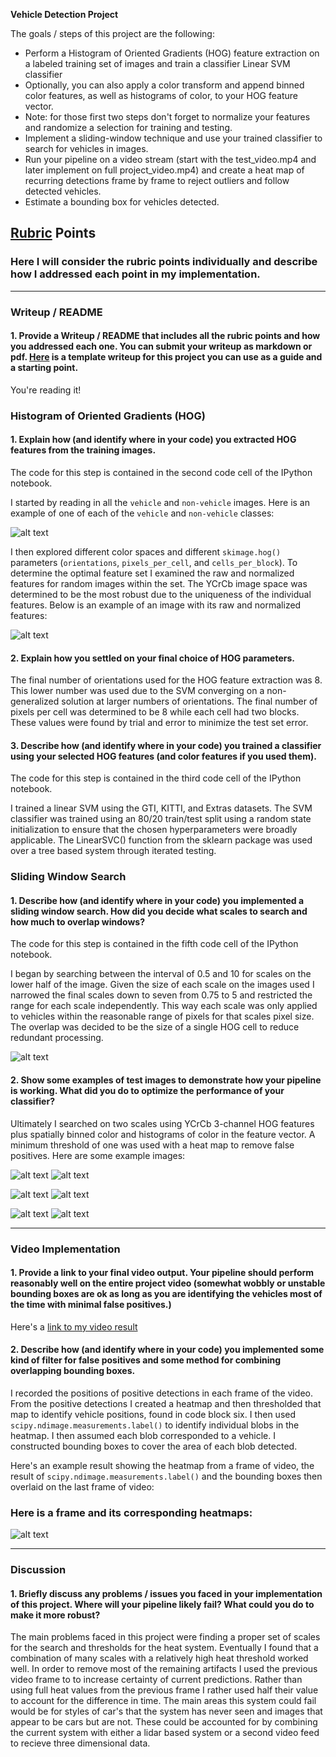 **Vehicle Detection Project**

The goals / steps of this project are the following:

* Perform a Histogram of Oriented Gradients (HOG) feature extraction on a labeled training set of images and train a classifier Linear SVM classifier
* Optionally, you can also apply a color transform and append binned color features, as well as histograms of color, to your HOG feature vector. 
* Note: for those first two steps don't forget to normalize your features and randomize a selection for training and testing.
* Implement a sliding-window technique and use your trained classifier to search for vehicles in images.
* Run your pipeline on a video stream (start with the test_video.mp4 and later implement on full project_video.mp4) and create a heat map of recurring detections frame by frame to reject outliers and follow detected vehicles.
* Estimate a bounding box for vehicles detected.

[//]: # (Image References)
[image1]: ./examples/car_not_car.png
[image2]: ./output_images/hog_features.png
[image3]: ./output_images/test_image_boxes.png
[image4]: ./output_images/test_image_1.png
[image42]: ./output_images/test_image_2.png
[image43]: ./output_images/test_image_3.png
[image44]: ./output_images/test_image_4.png
[image45]: ./output_images/test_image_5.png
[image46]: ./output_images/test_image_6.png
[image5]: ./output_images/heat_map_image.png
[image6]: ./examples/labels_map.png
[image7]: ./examples/output_bboxes.png
[video1]: ./project_video.mp4

## [Rubric](https://review.udacity.com/#!/rubrics/513/view) Points
### Here I will consider the rubric points individually and describe how I addressed each point in my implementation.  

---
### Writeup / README

#### 1. Provide a Writeup / README that includes all the rubric points and how you addressed each one.  You can submit your writeup as markdown or pdf.  [Here](https://github.com/udacity/CarND-Vehicle-Detection/blob/master/writeup_template.md) is a template writeup for this project you can use as a guide and a starting point.  

You're reading it!

### Histogram of Oriented Gradients (HOG)

#### 1. Explain how (and identify where in your code) you extracted HOG features from the training images.

The code for this step is contained in the second code cell of the IPython notebook.  

I started by reading in all the `vehicle` and `non-vehicle` images.  Here is an example of one of each of the `vehicle` and `non-vehicle` classes:

![alt text][image1]

I then explored different color spaces and different `skimage.hog()` parameters (`orientations`, `pixels_per_cell`, and `cells_per_block`).  To determine the optimal feature set I examined the raw and normalized features for random images within the set. The YCrCb image space was determined to be the most robust due to the uniqueness of the individual features. Below is an example of an image with its raw and normalized features:

![alt text][image2]



#### 2. Explain how you settled on your final choice of HOG parameters.

The final number of orientations used for the HOG feature extraction was 8. This lower number was used due to the SVM converging on a non-generalized solution at larger numbers of orientations. The final number of pixels per cell was determined to be 8 while each cell had two blocks. These values were found by trial and error to minimize the test set error.

#### 3. Describe how (and identify where in your code) you trained a classifier using your selected HOG features (and color features if you used them).

The code for this step is contained in the third code cell of the IPython notebook.

I trained a linear SVM using the GTI, KITTI, and Extras datasets. The SVM classifier was trained using an 80/20 train/test split using a random state initialization to ensure that the chosen hyperparameters were broadly applicable. The LinearSVC() function from the sklearn package was used over a tree based system through iterated testing.

### Sliding Window Search

#### 1. Describe how (and identify where in your code) you implemented a sliding window search.  How did you decide what scales to search and how much to overlap windows?

The code for this step is contained in the fifth code cell of the IPython notebook.

I began by searching between the interval of 0.5 and 10 for scales on the lower half of the image. Given the size of each scale on the images used I narrowed the final scales down to seven from 0.75 to 5 and restricted the range for each scale independently. This way each scale was only applied to vehicles within the reasonable range of pixels for that scales pixel size. The overlap was decided to be the size of a single HOG cell to reduce redundant processing.

![alt text][image3]

#### 2. Show some examples of test images to demonstrate how your pipeline is working.  What did you do to optimize the performance of your classifier?

Ultimately I searched on two scales using YCrCb 3-channel HOG features plus spatially binned color and histograms of color in the feature vector. A minimum threshold of one was used with a heat map to remove false positives. Here are some example images:

![alt text][image4]
![alt text][image42]

![alt text][image43]
![alt text][image44]

![alt text][image45]
![alt text][image46]


---

### Video Implementation

#### 1. Provide a link to your final video output.  Your pipeline should perform reasonably well on the entire project video (somewhat wobbly or unstable bounding boxes are ok as long as you are identifying the vehicles most of the time with minimal false positives.)
Here's a [link to my video result](./project_video_processed.mp4)


#### 2. Describe how (and identify where in your code) you implemented some kind of filter for false positives and some method for combining overlapping bounding boxes.

I recorded the positions of positive detections in each frame of the video.  From the positive detections I created a heatmap and then thresholded that map to identify vehicle positions, found in code block six.  I then used `scipy.ndimage.measurements.label()` to identify individual blobs in the heatmap.  I then assumed each blob corresponded to a vehicle.  I constructed bounding boxes to cover the area of each blob detected.  

Here's an example result showing the heatmap from a frame of video, the result of `scipy.ndimage.measurements.label()` and the bounding boxes then overlaid on the last frame of video:

### Here is a frame and its corresponding heatmaps:

![alt text][image5]


---

### Discussion

#### 1. Briefly discuss any problems / issues you faced in your implementation of this project.  Where will your pipeline likely fail?  What could you do to make it more robust?

The main problems faced in this project were finding a proper set of scales for the search and thresholds for the heat system. Eventually I found that a combination of many scales with a relatively high heat threshold worked well. In order to remove most of the remaining artifacts I used the previous video frame to to increase certainty of current predictions. Rather than using full heat values from the previous frame I rather used half their value to account for the difference in time. The main areas this system could fail would be for styles of car's that the system has never seen and images that appear to be cars but are not. These could be accounted for by combining the current system with either a lidar based system or a second video feed to recieve three dimensional data.

